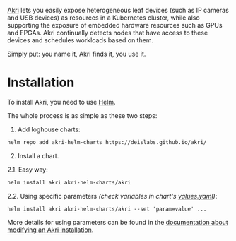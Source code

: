[Akri](https://github.com/deislabs/akri) lets you easily expose heterogeneous leaf devices (such as IP cameras and USB devices) as resources in a Kubernetes cluster, while also supporting the exposure of embedded hardware resources such as GPUs and FPGAs. Akri continually detects nodes that have access to these devices and schedules workloads based on them.

Simply put: you name it, Akri finds it, you use it.

# Installation

To install Akri, you need to use [Helm](https://github.com/kubernetes/helm).

The whole process is as simple as these two steps:

1. Add loghouse charts:
```sh
helm repo add akri-helm-charts https://deislabs.github.io/akri/
```

2. Install a chart.

2.1. Easy way:

```sh
helm install akri akri-helm-charts/akri
```

2.2. Using specific parameters *(check variables in chart's [values.yaml](https://github.com/deislabs/akri/blob/main/deployment/helm/values.yaml))*:

```
helm install akri akri-helm-charts/akri --set 'param=value' ...
```

More details for using parameters can be found in the [documentation about modifying an Akri installation](https://github.com/deislabs/akri/blob/main/docs/modifying-akri-installation.md).
